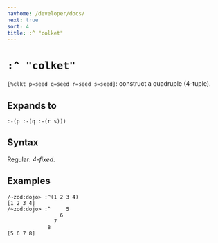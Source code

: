 ```yaml
---
navhome: /developer/docs/
next: true
sort: 4
title: :^ "colket"
---
```


# `:^ "colket"`

`[%clkt p=seed q=seed r=seed s=seed]`: construct a quadruple (4-tuple).

## Expands to

```
:-(p :-(q :-(r s)))
```

## Syntax

Regular: *4-fixed*.

## Examples

```
/~zod:dojo> :^(1 2 3 4)
[1 2 3 4]
/~zod:dojo> :^     5
                 6
               7
             8
[5 6 7 8]
```
